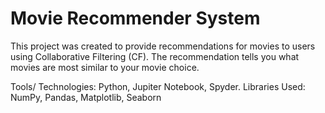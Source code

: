 # Movie Recommender System

This project was created to provide recommendations for movies to users using Collaborative Filtering (CF). The recommendation tells you what movies are most similar to your movie choice.

Tools/ Technologies: Python, Jupiter Notebook, Spyder.
Libraries Used: NumPy, Pandas, Matplotlib, Seaborn
